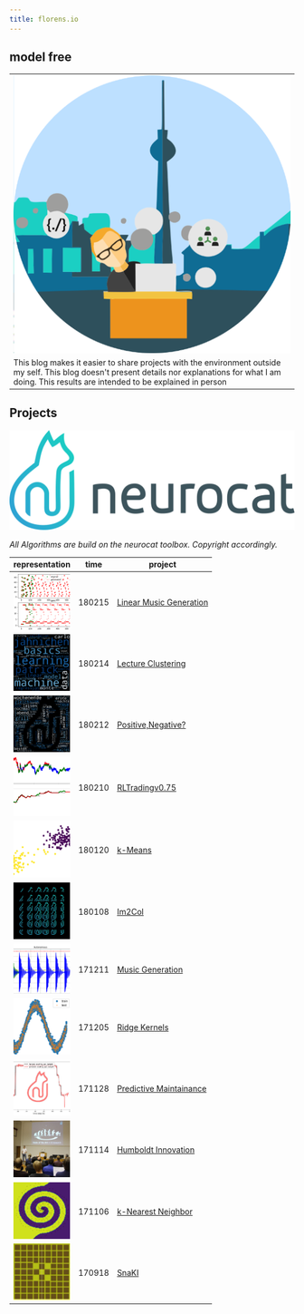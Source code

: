 ```yaml
---
title: florens.io
---
```


## model free


<table >
   <tr>
     <td><img src="assets/image4.png"/> </td>
   </tr>
   <tr>
     <td>
     This blog makes it easier to share projects with the environment outside my self. This blog doesn't present details nor explanations for what I am doing. This results are intended to be explained in person
     </td>
   </tr>
</table>


## Projects

![neurocat](./assets/nc.png)

*All Algorithms are build on the neurocat toolbox. Copyright accordingly.*


| representation                                               | time   | project                                            |
|--------------------------------------------------------------|--------|----------------------------------------------------|
| <img src="projects/linmusicgen/index.png" width="100"/>      | 180215 | [Linear Music Generation](./projects/linmusicgen)  |
| <img src="projects/ML_EXAM/index.png" width="100"/>          | 180214 | [Lecture Clustering](./projects/ML_EXAM)           |
| <img src="projects/PosNeg/index.png" width="100"/>           | 180212 | [Positive,Negative?](./projects/PosNeg)            |
| <img src="projects/RLTradingKickoff/index.png" width="100"/> | 180210 | [RLTradingv0.75](./projects/RLTradingKickoff)      |
| <img src="projects/k_means/index.png" width="100"/>          | 180120 | [k-Means](./projects/k_means)                      |
| <img src="projects/im2col/index.png" width="100"/>           | 180108 | [Im2Col](./projects/im2col)                        |
| <img src="projects/musicgen/index.png" width="100"/>         | 171211 | [Music Generation](./projects/musicgen)            |
| <img src="projects/kernel/index.png" width="100"/>           | 171205 | [Ridge Kernels](./projects/kernel)                 |
| <img src="projects/predmain/index.jpg" width="100"/>         | 171128 | [Predictive Maintainance](./projects/predmain)     |
| <img src="projects/hui/index.png" width="100"/>              | 171114 | [Humboldt Innovation](./projects/hui)              |
| <img src="projects/kNN/index.png" width="100"/>              | 171106 | [k-Nearest Neighbor](./projects/kNN)               |
| <img src="projects/SnaKI/index.png" width="100"/>            | 170918 | [SnaKI](./projects/SnaKI)                          |
